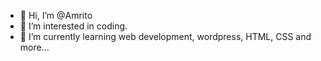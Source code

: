 - 👋 Hi, I’m @Amrito
- 👀 I’m interested in coding.
- 🌱 I’m currently learning web development, wordpress, HTML, CSS and more...

<!---
Amrito20/Amrito20 is a ✨ special ✨ repository because its `README.md` (this file) appears on your GitHub profile.
You can click the Preview link to take a look at your changes.
--->
